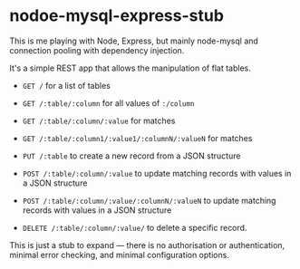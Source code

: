 nodoe-mysql-express-stub
========================

This is me playing with Node, Express, but mainly node-mysql and
connection pooling with dependency injection.

It's a simple REST app that allows the manipulation of flat tables.

* `GET /` for a list of tables
* `GET /:table/:column` for all values of `:/column`
* `GET /:table/:column/:value` for matches
* `GET /:table/:column1/:value1/:columnN/:valueN` for matches

* `PUT /:table` to create a new record from a JSON structure
* `POST /:table/:column/:value` to update matching records with values in a JSON structure
* `POST /:table/:column/:value/:columnN/:valueN` to update matching records with values in a JSON structure

* `DELETE /:table/:column/:value/` to delete a specific record.

This is just a stub to expand — there is no authorisation or authentication,
minimal error checking, and minimal configuration options.

